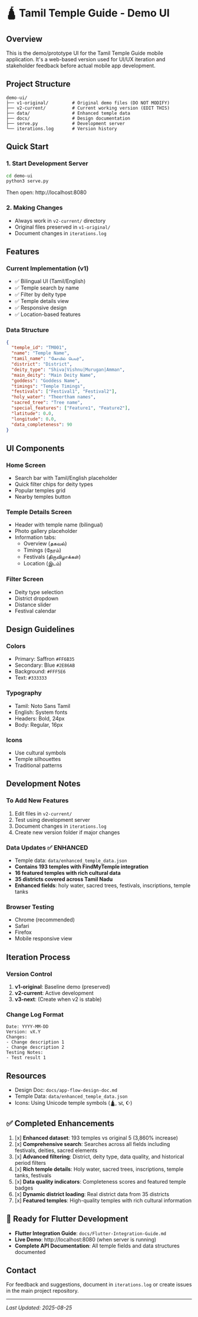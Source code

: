 # 🛕 Tamil Temple Guide - Demo UI

## Overview
This is the demo/prototype UI for the Tamil Temple Guide mobile application. It's a web-based version used for UI/UX iteration and stakeholder feedback before actual mobile app development.

## Project Structure
```
demo-ui/
├── v1-original/         # Original demo files (DO NOT MODIFY)
├── v2-current/          # Current working version (EDIT THIS)
├── data/                # Enhanced temple data
├── docs/                # Design documentation
├── serve.py             # Development server
└── iterations.log       # Version history
```

## Quick Start

### 1. Start Development Server
```bash
cd demo-ui
python3 serve.py
```
Then open: http://localhost:8080

### 2. Making Changes
- Always work in `v2-current/` directory
- Original files preserved in `v1-original/`
- Document changes in `iterations.log`

## Features

### Current Implementation (v1)
- ✅ Bilingual UI (Tamil/English)
- ✅ Temple search by name
- ✅ Filter by deity type
- ✅ Temple details view
- ✅ Responsive design
- ✅ Location-based features

### Data Structure
```json
{
  "temple_id": "TM001",
  "name": "Temple Name",
  "tamil_name": "கோயில் பெயர்",
  "district": "District",
  "deity_type": "Shiva|Vishnu|Murugan|Amman",
  "main_deity": "Main Deity Name",
  "goddess": "Goddess Name",
  "timings": "Temple Timings",
  "festivals": ["Festival1", "Festival2"],
  "holy_water": "Theertham names",
  "sacred_tree": "Tree name",
  "special_features": ["Feature1", "Feature2"],
  "latitude": 0.0,
  "longitude": 0.0,
  "data_completeness": 90
}
```

## UI Components

### Home Screen
- Search bar with Tamil/English placeholder
- Quick filter chips for deity types
- Popular temples grid
- Nearby temples button

### Temple Details Screen
- Header with temple name (bilingual)
- Photo gallery placeholder
- Information tabs:
  - Overview (தகவல்)
  - Timings (நேரம்)
  - Festivals (திருவிழாக்கள்)
  - Location (இடம்)

### Filter Screen
- Deity type selection
- District dropdown
- Distance slider
- Festival calendar

## Design Guidelines

### Colors
- Primary: Saffron `#FF6B35`
- Secondary: Blue `#2E86AB`
- Background: `#FFF5E6`
- Text: `#333333`

### Typography
- Tamil: Noto Sans Tamil
- English: System fonts
- Headers: Bold, 24px
- Body: Regular, 16px

### Icons
- Use cultural symbols
- Temple silhouettes
- Traditional patterns

## Development Notes

### To Add New Features
1. Edit files in `v2-current/`
2. Test using development server
3. Document changes in `iterations.log`
4. Create new version folder if major changes

### Data Updates ✅ ENHANCED
- Temple data: `data/enhanced_temple_data.json` 
- **Contains 193 temples with FindMyTemple integration**
- **16 featured temples with rich cultural data**
- **35 districts covered across Tamil Nadu**
- **Enhanced fields**: holy water, sacred trees, festivals, inscriptions, temple tanks

### Browser Testing
- Chrome (recommended)
- Safari
- Firefox
- Mobile responsive view

## Iteration Process

### Version Control
1. **v1-original**: Baseline demo (preserved)
2. **v2-current**: Active development
3. **v3-next**: (Create when v2 is stable)

### Change Log Format
```
Date: YYYY-MM-DD
Version: vX.Y
Changes:
- Change description 1
- Change description 2
Testing Notes:
- Test result 1
```

## Resources
- Design Doc: `docs/app-flow-design-doc.md`
- Temple Data: `data/enhanced_temple_data.json`
- Icons: Using Unicode temple symbols (🛕, 🕉️, ☪️)

## ✅ Completed Enhancements
1. [x] **Enhanced dataset**: 193 temples vs original 5 (3,860% increase)
2. [x] **Comprehensive search**: Searches across all fields including festivals, deities, sacred elements
3. [x] **Advanced filtering**: District, deity type, data quality, and historical period filters
4. [x] **Rich temple details**: Holy water, sacred trees, inscriptions, temple tanks, festivals
5. [x] **Data quality indicators**: Completeness scores and featured temple badges
6. [x] **Dynamic district loading**: Real district data from 35 districts
7. [x] **Featured temples**: High-quality temples with rich cultural information

## 🚀 Ready for Flutter Development
- **Flutter Integration Guide**: `docs/Flutter-Integration-Guide.md`
- **Live Demo**: http://localhost:8080 (when server is running)
- **Complete API Documentation**: All temple fields and data structures documented

## Contact
For feedback and suggestions, document in `iterations.log` or create issues in the main project repository.

---
*Last Updated: 2025-08-25*